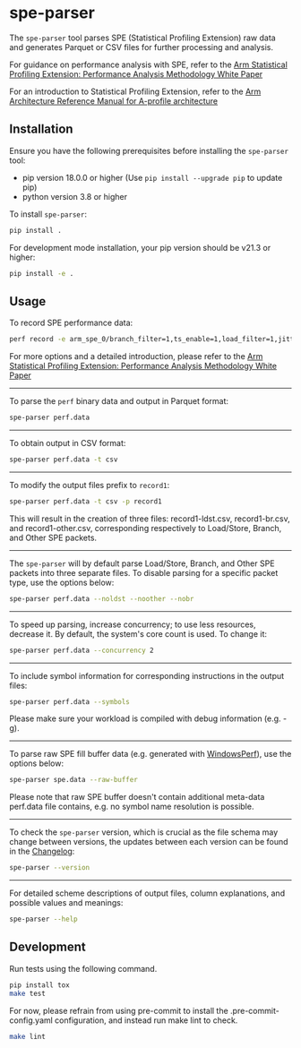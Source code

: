 # spe-parser

The `spe-parser` tool parses SPE (Statistical Profiling Extension) raw data and generates Parquet or CSV files for further processing and analysis.

For guidance on performance analysis with SPE, refer to the [Arm Statistical Profiling Extension: Performance Analysis Methodology White Paper](https://developer.arm.com/documentation/109429/latest/)

For an introduction to Statistical Profiling Extension, refer to the [Arm Architecture Reference Manual for A-profile architecture](https://developer.arm.com/documentation/ddi0487/latest/)

## Installation

Ensure you have the following prerequisites before installing the `spe-parser` tool:

- pip version 18.0.0 or higher (Use `pip install --upgrade pip` to update pip)
- python version 3.8 or higher

To install `spe-parser`:

```bash
pip install .
```

For development mode installation, your pip version should be v21.3 or higher:

```bash
pip install -e .
```

## Usage

To record SPE performance data:

```bash
perf record -e arm_spe_0/branch_filter=1,ts_enable=1,load_filter=1,jitter=1,store_filter=1,min_latency=0/ -- test_program
```

For more options and a detailed introduction, please refer to the  [Arm Statistical Profiling Extension: Performance Analysis Methodology White Paper](https://developer.arm.com/documentation/109429/latest/)

---
To parse the `perf` binary data and output in Parquet format:

```bash
spe-parser perf.data
```

---

To obtain output in CSV format:

```bash
spe-parser perf.data -t csv
```

---

To modify the output files prefix to `record1`:

```bash
spe-parser perf.data -t csv -p record1
```

This will result in the creation of three files: record1-ldst.csv, record1-br.csv, and record1-other.csv, corresponding respectively to Load/Store, Branch, and Other SPE packets.

---

The `spe-parser` will by default parse Load/Store, Branch, and Other SPE packets into three separate files. To disable parsing for a specific packet type, use the options below:

```bash
spe-parser perf.data --noldst --noother --nobr
```

---

To speed up parsing, increase concurrency; to use less resources, decrease it. By default, the system's core count is used. To change it:

```bash
spe-parser perf.data --concurrency 2
```

---

To include symbol information for corresponding instructions in the output files:

```bash
spe-parser perf.data --symbols
```

Please make sure your workload is compiled with debug information (e.g. -g).

---

To parse raw SPE fill buffer data (e.g. generated with [WindowsPerf](https://github.com/arm-developer-tools/windowsperf)), use the options below:

```bash
spe-parser spe.data --raw-buffer
```

Please note that raw SPE buffer doesn't contain additional meta-data perf.data file contains, e.g. no symbol name resolution is possible.

---

To check the `spe-parser` version, which is crucial as the file schema may change between versions, the updates between each version can be found in the [Changelog](CHANGELOG.md):

```bash
spe-parser --version
```

---

For detailed scheme descriptions of output files, column explanations, and possible values and meanings:

```bash
spe-parser --help
```

## Development

Run tests using the following command.

```bash
pip install tox
make test
```

For now, please refrain from using pre-commit to install the .pre-commit-config.yaml configuration, and instead run make lint to check.

```bash
make lint
```
